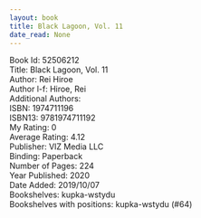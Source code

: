 ```yaml
---
layout: book
title: Black Lagoon, Vol. 11
date_read: None
---
```


Book Id: 52506212<br />
Title: Black Lagoon, Vol. 11<br />
Author: Rei Hiroe<br />
Author l-f: Hiroe, Rei<br />
Additional Authors: <br />
ISBN: 1974711196<br />
ISBN13: 9781974711192<br />
My Rating: 0<br />
Average Rating: 4.12<br />
Publisher: VIZ Media LLC<br />
Binding: Paperback<br />
Number of Pages: 224<br />
Year Published: 2020<br />
Date Added: 2019/10/07<br />
Bookshelves: kupka-wstydu<br />
Bookshelves with positions: kupka-wstydu (#64)<br />

